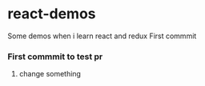 # react-demos
Some demos when i learn react and redux
First commmit 

### First commmit to test pr
1. change something
